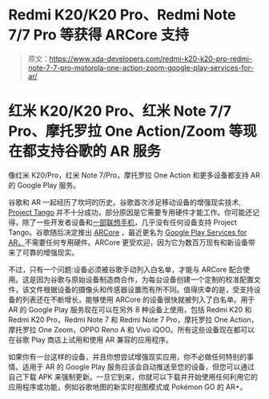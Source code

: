 # Redmi K20/K20 Pro、Redmi Note 7/7 Pro 等获得 ARCore 支持

> 原文：<https://www.xda-developers.com/redmi-k20-k20-pro-redmi-note-7-7-pro-motorola-one-action-zoom-google-play-services-for-ar/>

# 红米 K20/K20 Pro、红米 Note 7/7 Pro、摩托罗拉 One Action/Zoom 等现在都支持谷歌的 AR 服务

像红米 K20/Pro，红米 Note 7/Pro，摩托罗拉 One Action 和更多设备都支持 AR 的 Google Play 服务。

谷歌和 AR 一起经历了坎坷的历史。谷歌首次涉足移动设备的增强现实技术, [Project Tango](https://www.xda-developers.com/project-tango-dead-google-arcore/) 并不十分成功，部分原因是它需要专用硬件才能工作。你可能还记得，除了一些开发者设备和[一部联想手机](https://www.xda-developers.com/project-tango-comes-to-mobile-with-the-lenovo-phab-2-range/)，几乎没有任何设备支持 Project Tango。谷歌随后决定推出 [ARCore](https://www.xda-developers.com/tag/arcore) ，最近更名为 [Google Play Services for AR，](https://www.xda-developers.com/google-play-services-for-ar-rog-phone-ii-redmi-k20-pro-xperia-5-realme-5-galaxy-a50s-a90-tab-s6/)不需要任何专用硬件。ARCore 更受欢迎，因为它为数百万现有和新设备带来了可靠的增强现实。

不过，只有一个问题:设备必须被谷歌手动列入白名单，才能与 ARCore 配合使用。这是因为谷歌与原始设备制造商合作，为每台设备创建一个定制的校准配置文件，该文件根据设备的摄像头和传感器设置而有所不同。值得庆幸的是，受支持设备的列表还在不断增长，能够使用 ARCore 的设备很快就被列入了白名单。用于 AR 的 Google Play 服务现在可以在另外 8 种设备上使用，包括 Redmi K20 和 Redmi K20 Pro，Redmi Note 7 和 Redmi Note 7 Pro，摩托罗拉 One Action，摩托罗拉 One Zoom，OPPO Reno A 和 Vivo iQOO。所有这些设备现在都可以在谷歌 Play 商店上试用和使用 AR 兼容的应用程序。

如果你有一台这样的设备，并且你想尝试增强现实应用，你不必做任何特别的事情。适用于 AR 的 Google Play 服务应该会自动推送至您的设备，但您可以通过自己下载 APK 来强制更新。一旦它到来，你就可以下载并开始使用任何利用它的应用程序或功能，例如谷歌地图的新实时视图模式或 Pokémon GO 的 AR+。